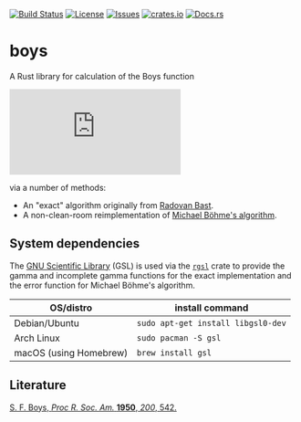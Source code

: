 [![Build Status](https://travis-ci.com/berquist/boys.svg?branch=master)](https://travis-ci.com/berquist/boys)
[![License](https://img.shields.io/github/license/berquist/boys.svg)](LICENSE)
[![Issues](https://img.shields.io/github/issues/berquist/boys.svg)](https://github.com/berquist/boys/issues)
[![crates.io](https://img.shields.io/crates/v/boys.svg)](https://crates.io/crates/boys)
[![Docs.rs](https://docs.rs/boys/badge.svg)](https://docs.rs/boys)

# boys

A Rust library for calculation of the Boys function

![equation](http://latex.codecogs.com/gif.latex?F_n%28x%29%3D%5Cint_0%5E1t%5E%7B2n%7De%5E%7B-xt%5E2%7Ddt)

via a number of methods:

- An "exact" algorithm originally from [Radovan Bast](https://github.com/bast/obara-saika/blob/52ff0fa4d470eeb7a41d932078b2e4d9a54d05e5/obara_saika.py#L371).
- A non-clean-room reimplementation of [Michael Böhme's algorithm](https://github.com/micb25/libboys).

## System dependencies

The [GNU Scientific Library](https://www.gnu.org/software/gsl/) (GSL) is used via the [`rgsl`](https://crates.io/crates/GSL) crate to provide the gamma and incomplete gamma functions for the exact implementation and the error function for Michael Böhme's algorithm.

| OS/distro              | install command                    |
|------------------------|------------------------------------|
| Debian/Ubuntu          | `sudo apt-get install libgsl0-dev` |
| Arch Linux             | `sudo pacman -S gsl`               |
| macOS (using Homebrew) | `brew install gsl`                 |

## Literature

[S. F. Boys, *Proc R. Soc. Am.* **1950**, *200*, 542.](https://doi.org/10.1098/rspa.1950.0036)

